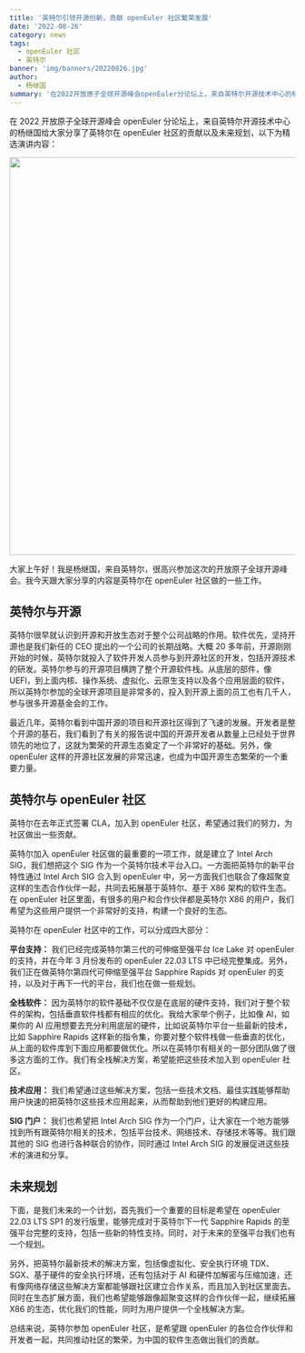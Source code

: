 ```yaml
---
title: '英特尔引领开源创新，贡献 openEuler 社区繁荣发展'
date: '2022-08-26'
category: news
tags:
  - openEuler 社区
  - 英特尔
banner: 'img/banners/20220826.jpg'
author:
  - 杨继国
summary: '在2022开放原子全球开源峰会openEuler分论坛上，来自英特尔开源技术中心的杨继国给大家分享了英特尔在 openEuler 社区的贡献以及未来规划。'
---
```


在 2022 开放原子全球开源峰会 openEuler 分论坛上，来自英特尔开源技术中心的杨继国给大家分享了英特尔在 openEuler 社区的贡献以及未来规划，以下为精选演讲内容：

<div style='text-align:center'> <img src="/img/news/20220826/01.jpg" width="700"> </div>

大家上午好！我是杨继国，来自英特尔，很高兴参加这次的开放原子全球开源峰会。我今天跟大家分享的内容是英特尔在 openEuler 社区做的一些工作。

## 英特尔与开源

英特尔很早就认识到开源和开放生态对于整个公司战略的作用。软件优先，坚持开源也是我们新任的 CEO 提出的一个公司的长期战略。大概 20 多年前，开源刚刚开始的时候，英特尔就投入了软件开发人员参与到开源社区的开发，包括开源技术的研发。英特尔参与的开源项目横跨了整个开源软件栈。从底层的部件，像 UEFI，到上面内核、操作系统、虚拟化、云原生支持以及各个应用层面的软件，所以英特尔参加的全球开源项目是非常多的，投入到开源上面的员工也有几千人，参与很多开源基金会的工作。

最近几年，英特尔看到中国开源的项目和开源社区得到了飞速的发展。开发者是整个开源的基石，我们看到了有关的报告说中国的开源开发者从数量上已经处于世界领先的地位了，这就为繁荣的开源生态奠定了一个非常好的基础。另外，像 openEuler 这样的开源社区发展的非常迅速，也成为中国开源生态繁荣的一个重要力量。

## 英特尔与 openEuler 社区

英特尔在去年正式签署 CLA，加入到 openEuler 社区，希望通过我们的努力，为社区做出一些贡献。

英特尔加入 openEuler 社区做的最重要的一项工作，就是建立了 Intel Arch SIG，我们想把这个 SIG 作为一个英特尔技术平台入口。一方面把英特尔的新平台特性通过 Intel Arch SIG 合入到 openEuler 中，另一方面我们也联合了像超聚变这样的生态合作伙伴一起，共同去拓展基于英特尔、基于 X86 架构的软件生态。在 openEuler 社区里面，有很多的用户和合作伙伴都是英特尔 X86 的用户，我们希望为这些用户提供一个非常好的支持，构建一个良好的生态。

英特尔在 openEuler 社区中的工作，可以分成四大部分：

**平台支持：** 我们已经完成英特尔第三代的可伸缩至强平台 Ice Lake 对 openEuler 的支持，并在今年 3 月份发布的 openEuler 22.03 LTS 中已经完整集成。另外，我们正在做英特尔第四代可伸缩至强平台 Sapphire Rapids 对 openEuler 的支持，以及对于再下一代的平台，我们也在做一些规划。

**全栈软件：** 因为英特尔的软件基础不仅仅是在底层的硬件支持，我们对于整个软件的架构，包括垂直软件栈都有相应的优化。我给大家举个例子，比如像 AI，如果你的 AI 应用想要去充分利用底层的硬件，比如说英特尔平台一些最新的技术，比如 Sapphire Rapids 这样新的指令集，你要对整个软件栈做一些垂直的优化，从上面的软件库到下面应用都要做优化。所以在英特尔有相关的一部分团队做了很多这方面的工作。我们有全栈解决方案，希望能把这些技术加入到 openEuler 社区。

**技术应用：** 我们希望通过这些解决方案，包括一些技术文档、最佳实践能够帮助用户快速的把英特尔这些技术应用起来，从而帮助到他们更好的构建应用。

**SIG 门户：** 我们也希望把 Intel Arch SIG 作为一个门户，让大家在一个地方能够找到所有跟英特尔相关的技术，包括平台技术、网络技术、存储技术等等。我们跟其他的 SIG 也进行各种联合的协作，同时通过 Intel Arch SIG 的发展促进这些技术的演进和分享。

## 未来规划

下面，是我们未来的一个计划，首先我们一个重要的目标是希望在 openEuler 22.03 LTS SP1 的发行版里，能够完成对于英特尔下一代 Sapphire Rapids 的至强平台完整的支持，包括一些新的特性支持。同时，对于未来的至强平台我们也有一个规划。

另外，把英特尔最新技术的解决方案，包括像虚拟化、安全执行环境 TDX、SGX、基于硬件的安全执行环境，还有包括对于 AI 和硬件加解密与压缩加速，还有像网络存储这些解决方案都能够跟社区建立合作关系，而且加入到社区里面去。同时在生态扩展方面，我们也希望能够跟像超聚变这样的合作伙伴一起，继续拓展 X86 的生态，优化我们的性能，同时为用户提供一个全栈解决方案。

总结来说，英特尔参加 openEuler 社区，是希望跟 openEuler 的各位合作伙伴和开发者一起，共同推动社区的繁荣，为中国的软件生态做出我们的贡献。
